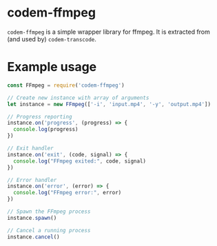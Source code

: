 # codem-ffmpeg

`codem-ffmpeg` is a simple wrapper library for ffmpeg. It is extracted from (and used by) `codem-transcode`.

# Example usage

```javascript
const FFmpeg = require('codem-ffmpeg')

// Create new instance with array of arguments
let instance = new FFmpeg(['-i', 'input.mp4', '-y', 'output.mp4'])

// Progress reporting
instance.on('progress', (progress) => {
  console.log(progress)
})

// Exit handler
instance.on('exit', (code, signal) => {
  console.log("FFmpeg exited:", code, signal)
})

// Error handler
instance.on('error', (error) => {
  console.log("FFmpeg error:", error)
})

// Spawn the FFmpeg process
instance.spawn()

// Cancel a running process
instance.cancel()
```